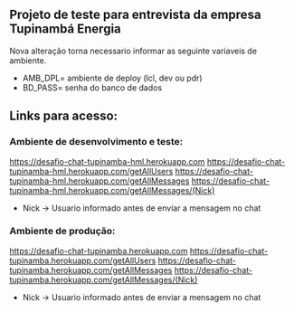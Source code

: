## Projeto de teste para entrevista da empresa Tupinambá Energia

Nova alteração torna necessario informar as seguinte variaveis de ambiente.

* AMB_DPL= ambiente de deploy (lcl, dev ou pdr)
* BD_PASS= senha do banco de dados

## Links para acesso:
### Ambiente de desenvolvimento e teste:

https://desafio-chat-tupinamba-hml.herokuapp.com
https://desafio-chat-tupinamba-hml.herokuapp.com/getAllUsers
https://desafio-chat-tupinamba-hml.herokuapp.com/getAllMessages
https://desafio-chat-tupinamba-hml.herokuapp.com/getAllMessages/(Nick)
* Nick -> Usuario informado antes de enviar a mensagem no chat 

### Ambiente de produção:

https://desafio-chat-tupinamba.herokuapp.com
https://desafio-chat-tupinamba.herokuapp.com/getAllUsers
https://desafio-chat-tupinamba.herokuapp.com/getAllMessages
https://desafio-chat-tupinamba.herokuapp.com/getAllMessages/(Nick)
* Nick -> Usuario informado antes de enviar a mensagem no chat
